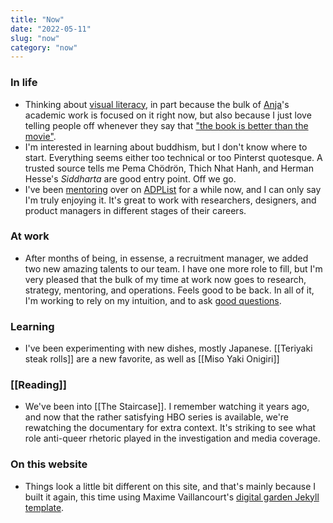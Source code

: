 ```yaml
---
title: "Now"
date: "2022-05-11"
slug: "now"
category: "now"
---
```

### In life
- Thinking about [visual literacy](/visual-literacy), in part because the bulk of [Anja](https://anjawaleson.notion.site/Anja-Waleson-0182c8df804b4b12ab6e70b5b5795a55)'s academic work is focused on it right now, but also because I just love telling people off whenever they say that ["the book is better than the movie"](https://www.theguardian.com/books/2020/dec/07/a-novel-idea-is-the-book-always-better-than-the-film). 
- I'm interested in learning about buddhism, but I don't know where to start. Everything seems either too technical or too Pinterst quotesque. A trusted source tells me Pema Chödrön, Thich Nhat Hanh, and Herman Hesse's _Siddharta_ are good entry point. Off we go.
- I've been [mentoring](/mentoring) over on [ADPList](https://adplist.org/mentors/zinzy-nev-geene) for a while now, and I can only say I'm truly enjoying it. It's great to work with researchers, designers, and product managers in different stages of their careers.

### At work
- After months of being, in essense, a recruitment manager, we added two new amazing talents to our team. I have one more role to fill, but I'm very pleased that the bulk of my time at work now goes to research, strategy, mentoring, and operations. Feels good to be back. In all of it, I'm working to rely on my intuition, and to ask [good questions](/seven-questions).

### Learning 
- I've been experimenting with new dishes, mostly Japanese. [[Teriyaki steak rolls]] are a new favorite, as well as [[Miso Yaki Onigiri]]

### [[Reading]]
- We've been into [[The Staircase]]. I remember watching it years ago, and now that the rather satisfying HBO series is available, we're rewatching the documentary for extra context. It's striking to see what role anti-queer rhetoric played in the investigation and media coverage.

### On this website
- Things look a little bit different on this site, and that's mainly because I built it again, this time using Maxime Vaillancourt's [digital garden Jekyll template](https://github.com/maximevaillancourt/digital-garden-jekyll-template).
